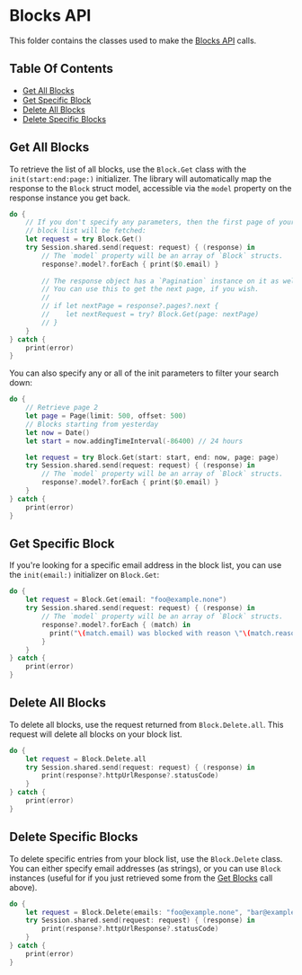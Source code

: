 # Blocks API

This folder contains the classes used to make the [Blocks API](https://sendgrid.com/docs/API_Reference/Web_API_v3/blocks.html) calls.

## Table Of Contents

- [Get All Blocks](#get-all-blocks)
- [Get Specific Block](#get-specific-blocks)
- [Delete All Blocks](#delete-all-blocks)
- [Delete Specific Blocks](#delete-specific-blocks)

## Get All Blocks

To retrieve the list of all blocks, use the `Block.Get` class with the `init(start:end:page:)` initializer. The library will automatically map the response to the `Block` struct model, accessible via the `model` property on the response instance you get back.

```swift
do {
    // If you don't specify any parameters, then the first page of your entire
    // block list will be fetched:
    let request = try Block.Get()
    try Session.shared.send(request: request) { (response) in
        // The `model` property will be an array of `Block` structs.
        response?.model?.forEach { print($0.email) }
        
        // The response object has a `Pagination` instance on it as well.
        // You can use this to get the next page, if you wish.
        //
        // if let nextPage = response?.pages?.next {
        //    let nextRequest = try? Block.Get(page: nextPage)
        // }
    }
} catch {
    print(error)
}
```

You can also specify any or all of the init parameters to filter your search down:

```swift
do {
    // Retrieve page 2
    let page = Page(limit: 500, offset: 500)
    // Blocks starting from yesterday
    let now = Date()
    let start = now.addingTimeInterval(-86400) // 24 hours

    let request = try Block.Get(start: start, end: now, page: page)
    try Session.shared.send(request: request) { (response) in
        // The `model` property will be an array of `Block` structs.
        response?.model?.forEach { print($0.email) }
    }
} catch {
    print(error)
}
```

## Get Specific Block

If you're looking for a specific email address in the block list, you can use the `init(email:)` initializer on `Block.Get`:

```swift
do {
    let request = Block.Get(email: "foo@example.none")
    try Session.shared.send(request: request) { (response) in
        // The `model` property will be an array of `Block` structs.
        response?.model?.forEach { (match) in
          print("\(match.email) was blocked with reason \"\(match.reason)\"")
        }
    }
} catch {
    print(error)
}
```

## Delete All Blocks

To delete all blocks, use the request returned from `Block.Delete.all`.  This request will delete all blocks on your block list.

```swift
do {
    let request = Block.Delete.all
    try Session.shared.send(request: request) { (response) in
        print(response?.httpUrlResponse?.statusCode)
    }
} catch {
    print(error)
}
```

## Delete Specific Blocks

To delete specific entries from your block list, use the `Block.Delete` class. You can either specify email addresses (as strings), or you can use `Block` instances (useful for if you just retrieved some from the [Get Blocks](#get-all-blocks) call above).

```swift
do {
    let request = Block.Delete(emails: "foo@example.none", "bar@example.none")
    try Session.shared.send(request: request) { (response) in
        print(response?.httpUrlResponse?.statusCode)
    }
} catch {
    print(error)
}
```
